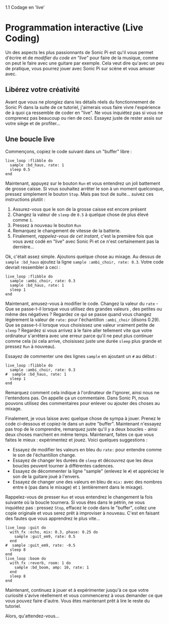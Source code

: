 1.1 Codage en 'live'

# Programmation interactive (Live Coding)

Un des aspects les plus passionnants de Sonic Pi est qu'il vous permet d'écrire et de *modifier du code en "live"* pour faire de la musique, comme on peut le faire avec une guitare par exemple. Cela veut dire qu'avec un peu de pratique, vous pourrez jouer avec Sonic Pi sur scène et vous amuser avec.

## Libérez votre créativité

Avant que vous ne plongiez dans les détails réels du fonctionnement de Sonic Pi dans la suite de ce tutoriel, j'aimerais vous faire vivre l'expérience de à quoi ça ressemble de coder en "live". Ne vous inquiétez pas si vous ne comprenez pas beaucoup ou rien de ceci. Essayez juste de rester assis sur votre siège et de profiter...

## Une boucle live

Commençons, copiez le code suivant dans un "buffer" libre :

```
live_loop :flibble do
  sample :bd_haus, rate: 1
  sleep 0.5
end
```

Maintenant, appuyez sur le bouton `Run` et vous entendrez un joli battement de grosse caisse. Si vous souhaitez arrêter le son à un moment quelconque, pressez simplement le bouton `Stop`. Mais pas tout de suite... suivez ces instructions plutôt :

1. Assurez-vous que le son de la grosse caisse est encore présent
2. Changez la valeur de `sleep` de `0.5` à quelque chose de plus élevé comme `1`.
3. Pressez à nouveau le bouton `Run`
4. Remarquez le changement de vitesse de la batterie.
5. Finalement, *rappelez-vous de cet instant*, c'est la première fois que vous avez codé en "live" avec Sonic Pi et ce n'est certainement pas la dernière...

Ok, c'était assez simple. Ajoutons quelque chose au mixage. Au dessus de `sample :bd_haus` ajoutez la ligne `sample :ambi_choir, rate: 0.3`. Votre code devrait ressembler à ceci :

```
live_loop :flibble do
  sample :ambi_choir, rate: 0.3
  sample :bd_haus, rate: 1
  sleep 1
end
```

Maintenant, amusez-vous à modifier le code. Changez la valeur du `rate` - Que se passe-t-il lorsque vous utilisez des grandes valeurs , des petites ou même des négatives ? Regardez ce qui se passe quand vous changez légèrement la valeur de `rate:` pour l'échantillon `:ambi_choir` (disons 0.29). Que se passe-t-il lorsque vous choisissez une valeur vraiment petite de `sleep` ? Regardez si vous arrivez à le faire aller tellement vite que votre ordinateur s'arrêtera avec une erreur parce qu'il ne peut plus continuer comme cela (si cela arrive, choisissez juste une durée `sleep` plus grande et pressez `Run` à nouveau).

Essayez de commenter une des lignes `sample` en ajoutant un `#` au début :

```
live_loop :flibble do
  sample :ambi_choir, rate: 0.3
#  sample :bd_haus, rate: 1
  sleep 1
end
```

Remarquez comment cela indique à l'ordinateur de l'ignorer, ainsi nous ne l'entendons pas. On appelle ça un commentaire. Dans Sonic Pi, nous pouvons utilisez des commentaires pour enlever ou ajouter des choses au mixage.

Finalement, je vous laisse avec quelque chose de sympa à jouer. Prenez le code ci-dessous et copiez-le dans un autre "buffer". Maintenant n'essayez pas trop de le comprendre, remarquez juste qu'il y a deux boucles - ainsi deux choses marchent en même temps. Maintenant, faites ce que vous faites le mieux : expérimentez et jouez. Voici quelques suggestions :

* Essayez de modifier les valeurs en bleu du `rate:` pour entendre comme le son de l'échantillon change.
* Essayez de changer les durées de `sleep` et découvrez que les deux boucles peuvent tourner à différentes cadences.
* Essayez de décommenter la ligne "sample" (enlevez le `#`) et appréciez le son de la guitare joué à l'envers.
* Essayez de changer une des valeurs en bleu de `mix:` avec des nombres entre `0` (pas dans le mixage) et `1` (entièrement dans le mixage).

Rappelez-vous de presser `Run` et vous entendrez le changement la fois suivante où la boucle tournera. Si vous êtes dans le pétrin, ne vous inquiétez pas : pressez `Stop`, effacez le code dans le "buffer", collez une copie originale et vous serez prêt à improviser à nouveau. C'est en faisant des fautes que vous apprendrez le plus vite...


```
live_loop :guit do
  with_fx :echo, mix: 0.3, phase: 0.25 do
    sample :guit_em9, rate: 0.5
  end
#  sample :guit_em9, rate: -0.5
  sleep 8
end
live_loop :boom do
  with_fx :reverb, room: 1 do
    sample :bd_boom, amp: 10, rate: 1
  end
  sleep 8
end
```

Maintenant, continuez à jouer et à expérimenter jusqu'à ce que votre curiosité s'avive réellement et vous commencerez à vous demander ce que vous pouvez faire d'autre. Vous êtes maintenant prêt à lire le reste du tutoriel.

Alors, qu'attendez-vous...
